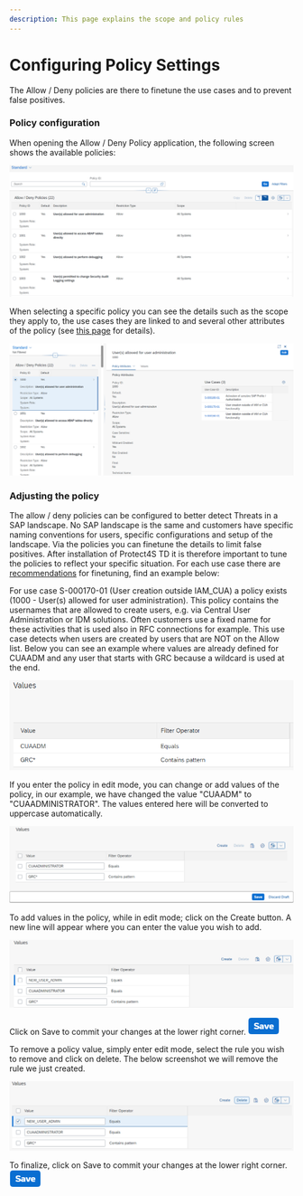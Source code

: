 ```yaml
---
description: This page explains the scope and policy rules
---
```


# Configuring Policy Settings

​The Allow / Deny policies are there to finetune the use cases and to prevent false positives.&#x20;

### Policy configuration

When opening the Allow / Deny Policy application, the following screen shows the available policies:

![Allow / Deny Polices list](<../../.gitbook/assets/image (31) (1).png>)

When selecting a specific policy you can see the details such as the scope they apply to, the use cases they are linked to and several other attributes of the policy (see [this page](./) for details).

![Policy details](<../../.gitbook/assets/image (71).png>)

### Adjusting the policy&#x20;

The allow / deny policies can be configured to better detect Threats in a SAP landscape. No SAP landscape is the same and customers have specific naming conventions for users, specific configurations and setup of the landscape. Via the policies you can finetune the details to limit false positives. After installation of Protect4S TD it is therefore important to tune the policies to reflect your specific situation. For each use case there are [recommendations](../recommendations/) for finetuning, find an example below:&#x20;

For use case S-000170-01 (User creation outside IAM\_CUA) a policy exists (1000 - User(s) allowed for user administration). This policy contains the usernames that are allowed to create users, e.g. via Central User Administration or IDM solutions. Often customers use a fixed name for these activities that is used also in RFC connections for example. This use case detects when users are created by users that are NOT on the Allow list. Below you can see an example where values are already defined for CUAADM and any user that starts with GRC because a wildcard is used at the end.

![Policy values](<../../.gitbook/assets/image (63) (1) (1) (1).png>)

If you enter the policy in edit mode, you can change or add values of the policy, in our example, we have changed the value "CUAADM" to "CUAADMINISTRATOR". The values entered here will be converted to uppercase automatically.

![Editing policy](<../../.gitbook/assets/image (61).png>)

To add values in the policy, while in edit mode; click on the Create button. A new line will appear where you can enter the value you wish to add.

![Adding a rule in a policy](<../../.gitbook/assets/image (19).png>)

Click on Save to commit your changes at the lower right corner. ![](<../../.gitbook/assets/image (33).png>)

To remove a policy value, simply enter edit mode, select the rule you wish to remove and click on delete. The below screenshot we will remove the rule we just created.

![Removing a rule](<../../.gitbook/assets/image (74).png>)

To finalize, click on Save to commit your changes at the lower right corner. ![](<../../.gitbook/assets/image (33).png>)

